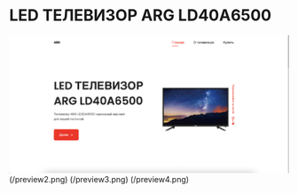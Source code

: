 # LED ТЕЛЕВИЗОР ARG LD40А6500 
![лендинг для товара](/preview.png)
(/preview2.png)
(/preview3.png)
(/preview4.png)

